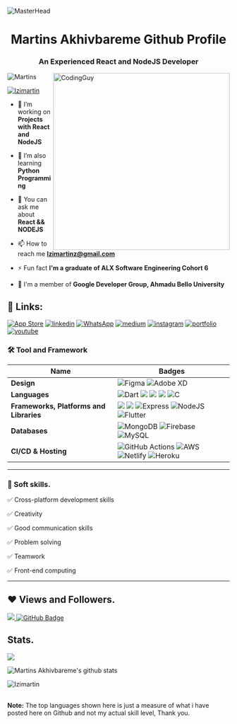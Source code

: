 ![MasterHead](https://github.com/Izimartin/Personal-Portfolio/blob/main/assets/img/TDT.png)

<h1 align="center">Martins Akhivbareme Github Profile</h1>
<h3 align="center">An Experienced React and NodeJS Developer</h3>
<img align= "right" alt="CodingGuy" width="400" src="https://github.com/Izimartin/git-tutorial/blob/master/giphy.gif">

<p align="left"> <img src="https://komarev.com/ghpvc/?username=Izimartin&label=Profile%20views&color=0e75b6&style=flat" alt="Martins" /> </p>

<p align="left"> <a href="https://twitter.com/Izimartin" target="blank"><img src="https://img.shields.io/twitter/follow/Izimartin?logo=twitter&style=for-the-badge" alt="Izimartin" /></a> </p>

- 🔭 I’m working on **Projects with React and NodeJS**

- 🌱 I’m also learning **Python Programming**

- 💬 You can ask me about **React && NODEJS**

- 📫 How to reach me **Izimartinz@gmail.com**

- ⚡ Fun fact **I'm a graduate of ALX Software Engineering Cohort 6**

- 🔭 I'm a member of **Google Developer Group, Ahmadu Bello University**

## 🔗 Links:

[![App Store](https://img.shields.io/badge/App_Store-0D96F6?style=for-the-badge&logo=app-store&logoColor=white)](https://developers.google.com/profile/u/izimartinz/dashboard)
[![linkedin](https://img.shields.io/badge/linkedin-0A66C2?style=for-the-badge&logo=linkedin&logoColor=white)](https://www.linkedin.com/in/https://www.linkedin.com/in/izimartin/)
[![WhatsApp](https://img.shields.io/badge/WhatsApp-25D366?style=for-the-badge&logo=whatsapp&logoColor=white)](https://wa.me/+2348167976085)
[![medium](https://img.shields.io/badge/medium-fff?style=for-the-badge&logo=medium&logoColor=black)](https://medium.com/@izimartin)
[![instagram](https://img.shields.io/badge/instagram-1DA1F2?style=for-the-badge&logo=instagram&logoColor=white)](https://www.instagram.com/izimartinz)
[![portfolio](https://img.shields.io/badge/my_portfolio-000?style=for-the-badge&logo=ko-fi&logoColor=white)](https://martinsakhivbareme.tech/)
[![youtube](https://img.shields.io/badge/youtube-ff0000?style=for-the-badge&logo=youtube&logoColor=white)](https://www.youtube.com/c/IziMartin/featured)

### 🛠 Tool and Framework

| Name                                    | Badges                                                                                                                                                                                                                                                                                                                                                                                                                                                                                                                                               |
| --------------------------------------- | ---------------------------------------------------------------------------------------------------------------------------------------------------------------------------------------------------------------------------------------------------------------------------------------------------------------------------------------------------------------------------------------------------------------------------------------------------------------------------------------------------------------------------------------------------- |
| **Design**                              | ![Figma](https://img.shields.io/badge/figma-%23F24E1E.svg?style=for-the-badge&logo=figma&logoColor=white) ![Adobe XD](https://img.shields.io/badge/Adobe%20XD-470137?style=for-the-badge&logo=Adobe%20XD&logoColor=#FF61F6)                                                                                                                                                                                                                                                                                                                          |
| **Languages**                           | ![Dart](https://img.shields.io/badge/dart-%230175C2.svg?style=for-the-badge&logo=dart&logoColor=white) <img src="https://img.shields.io/badge/JavaScript-323330?style=for-the-badge&logo=javascript&logoColor=F7DF1E" /> <img src="https://img.shields.io/badge/CSS3-1572B6?style=for-the-badge&logo=css3&logoColor=white" /> <img src="https://img.shields.io/badge/HTML5-E34F26?style=for-the-badge&logo=html5&logoColor=white" /> ![C](https://img.shields.io/badge/c-%2300599C.svg?style=for-the-badge&logo=c&logoColor=white)                   |
| **Frameworks, Platforms and Libraries** | <img src="https://img.shields.io/badge/React-20232A?style=for-the-badge&logo=react&logoColor=61DAFB" /> <img src="https://img.shields.io/badge/Bootstrap-563D7C?style=for-the-badge&logo=bootstrap&logoColor=white" /> ![Express](https://img.shields.io/badge/Express-000?style=for-the-badge&logo=express&logoColor=white) ![NodeJS](https://img.shields.io/badge/node.js-6DA55F?style=for-the-badge&logo=node.js&logoColor=white) ![Flutter](https://img.shields.io/badge/Flutter-%2302569B.svg?style=for-the-badge&logo=Flutter&logoColor=white) |
| **Databases**                           | ![MongoDB](https://img.shields.io/badge/MongoDB-%234ea94b.svg?style=for-the-badge&logo=mongodb&logoColor=white) ![Firebase](https://img.shields.io/badge/firebase-%23039BE5.svg?style=for-the-badge&logo=firebase) ![MySQL](https://img.shields.io/badge/mysql-%2300f.svg?style=for-the-badge&logo=mysql&logoColor=white)                                                                                                                                                                                                                            |
| **CI/CD & Hosting**                     | ![GitHub Actions](https://img.shields.io/badge/github%20actions-%232671E5.svg?style=for-the-badge&logo=githubactions&logoColor=white) ![AWS](https://img.shields.io/badge/AWS-%23FF9900.svg?style=for-the-badge&logo=amazon-aws&logoColor=white) ![Netlify](https://img.shields.io/badge/netlify-%23000000.svg?style=for-the-badge&logo=netlify&logoColor=#00C7B7) ![Heroku](https://img.shields.io/badge/heroku-%23430098.svg?style=for-the-badge&logo=heroku&logoColor=white)                                                                      |

</p>

<hr>

### 👔 Soft skills.

✅ Cross-platform development skills

✅ Creativity

✅ Good communication skills

✅ Problem solving

✅ Teamwork

✅ Front-end computing

<hr>

## ❤ Views and Followers.

<a href="https://github.com/Izimartin/github-profile-views-counter">
    <img src="https://komarev.com/ghpvc/?username=Izimartin">
</a>
<a href="https://github.com/Izimartin?tab=followers"><img src="https://img.shields.io/github/followers/Izimartin?label=Followers&style=social" alt="GitHub Badge"></a>

 <br>
 
 
 ## Stats.
 <p><img align="center" src="https://github-readme-stats.vercel.app/api/top-langs/?username=Izimartin&layout=compact&theme=dark&hide_border=false" /></p>
<p><img align="center" src="https://github-readme-stats.vercel.app/api?username=Izimartin&show_icons=true&include_all_commits=true&count_private=true&layout=compact&theme=dark&hide_border=false&border_radius=2&hide=contribs" alt="Martins Akhivbareme's github stats" /></p>

<p><img align="center" src="https://github-readme-streak-stats.herokuapp.com/?user=Izimartin&theme=dark" alt="Izimartin" /></p>
<br/>
 <b>Note:</b> The top languages shown here is just a measure of what i have posted here on Github and not my actual skill level, Thank you.

<!-- > <a href="https://github.com/Izimartin/github-readme-activity-graph"><img alt="Martins Akhivbareme' Activity Graph" src="https://activity-graph.herokuapp.com/graph?username=Izimartin&bg_color=0D1117&color=5BCDEC&line=5BCDEC&point=FFFFFF&hide_border=true" /></a> -->

<br/>

<!---
Izimartin/Izimartin is a ✨ special ✨ repository because its `README.md` (this file) appears on your GitHub profile.
You can click the Preview link to take a look at your changes.
--->
